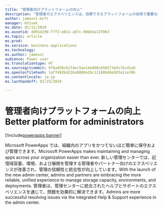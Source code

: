 ```yaml
---
title: "管理者向けプラットフォームの向上"
description: "管理者のエクスペリエンスは、信頼できるプラットフォームの採用で重要な鍵となります。"
author: jamesol-msft
manager: KVivek
ms.date: 01/11/2019
ms.assetid: dd91d290-f7f3-e811-a97c-000d3a137063
ms.topic: article
ms.prod: 
ms.service: business-applications
ms.technology: 
ms.author: jamesol
audience: Power user
ms.translationtype: HT
ms.sourcegitcommit: 9f8ad56cb1f4ec5ae14e890c656573e917dcd1a8
ms.openlocfilehash: 1af7492bd21ba9880e2bc111606d8a503a1ce39b
ms.contentlocale: ja-jp
ms.lasthandoff: 01/25/2019

---
```

# <a name="better-platform-for-administrators"></a><span data-ttu-id="09c99-103">管理者向けプラットフォームの向上</span><span class="sxs-lookup"><span data-stu-id="09c99-103">Better platform for administrators</span></span>


[!include[powerapps banner](../includes/powerapps.md)]

<span data-ttu-id="09c99-104">Microsoft PowerApps では、組織内のアプリをかつてないほど簡単に保守および管理できます。</span><span class="sxs-lookup"><span data-stu-id="09c99-104">Microsoft PowerApps makes maintaining and managing apps across your organization easier than ever.</span></span> <span data-ttu-id="09c99-105">新しい管理センターでは、記憶域容量、環境、および展開を管理する管理者やパートナー向けのエクスペリエンスが改善され、管理の信頼性と統合性が向上しています。</span><span class="sxs-lookup"><span data-stu-id="09c99-105">With the launch of the new admin center, admins and partners are embracing the more reliable, unified experience to manage storage capacity, environments, and deployments.</span></span> <span data-ttu-id="09c99-106">管理者は、管理センターに統合されたヘルプとサポートのエクスペリエンスを通じて、問題を効果的に解決できます。</span><span class="sxs-lookup"><span data-stu-id="09c99-106">Admins are more successful resolving issues via the integrated Help & Support experience in the admin center.</span></span>
